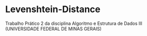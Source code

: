 # Levenshtein-Distance
Trabalho Prático 2 da disciplina Algoritmo e Estrutura de Dados III (UNIVERSIDADE FEDERAL DE MINAS GERAIS)
